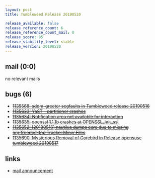 ```yaml
---
layout: post
title: Tumbleweed Release 20190520

release_available: false
release_reference_count: 6
release_reference_count_mail: 0
release_score: 95
release_stability_level: stable
release_version: 20190520
---
```


## mail (0:0)

no relevant mails

## bugs (6)

<!--more-->

- ~~[1135568: sddm-greeter segfaults in Tumbleweed release 20190516](https://bugzilla.opensuse.org/show_bug.cgi?id=1135568)~~
- ~~[1135633: YaST - partitioner crashes](https://bugzilla.opensuse.org/show_bug.cgi?id=1135633)~~
- ~~[1135634: Notification area not available for interaction](https://bugzilla.opensuse.org/show_bug.cgi?id=1135634)~~
- ~~[1135635: openssl 1.1.1b crashes at OPENSSL_init_ssl](https://bugzilla.opensuse.org/show_bug.cgi?id=1135635)~~
- ~~[1135652: \[20190516\] nautilus dumps core due to missing org.freedesktop.Tracker.Miner.Files](https://bugzilla.opensuse.org/show_bug.cgi?id=1135652)~~
- ~~[1135690: Mysterious Removal of Corebird in Release opensuse tumbleweed 20190517](https://bugzilla.opensuse.org/show_bug.cgi?id=1135690)~~



## links

- [mail announcement](https://lists.opensuse.org/opensuse-factory/2019-05/msg00211.html)
